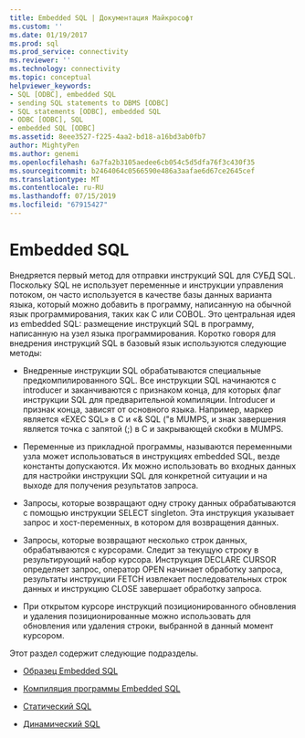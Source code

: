 ```yaml
---
title: Embedded SQL | Документация Майкрософт
ms.custom: ''
ms.date: 01/19/2017
ms.prod: sql
ms.prod_service: connectivity
ms.reviewer: ''
ms.technology: connectivity
ms.topic: conceptual
helpviewer_keywords:
- SQL [ODBC], embedded SQL
- sending SQL statements to DBMS [ODBC]
- SQL statements [ODBC], embedded SQL
- ODBC [ODBC], SQL
- embedded SQL [ODBC]
ms.assetid: 8eee3527-f225-4aa2-bd18-a16bd3ab0fb7
author: MightyPen
ms.author: genemi
ms.openlocfilehash: 6a7fa2b3105aedee6cb054c5d5dfa76f3c430f35
ms.sourcegitcommit: b2464064c0566590e486a3aafae6d67ce2645cef
ms.translationtype: MT
ms.contentlocale: ru-RU
ms.lasthandoff: 07/15/2019
ms.locfileid: "67915427"
---
```

# <a name="embedded-sql"></a>Embedded SQL
Внедряется первый метод для отправки инструкций SQL для СУБД SQL. Поскольку SQL не использует переменные и инструкции управления потоком, он часто используется в качестве базы данных варианта языка, который можно добавить в программу, написанную на обычной язык программирования, таких как C или COBOL. Это центральная идея из embedded SQL: размещение инструкций SQL в программу, написанную на узел языка программирования. Коротко говоря для внедрения инструкций SQL в базовый язык используются следующие методы:  
  
-   Внедренные инструкции SQL обрабатываются специальные предкомпилированного SQL. Все инструкции SQL начинаются с introducer и заканчиваются с признаком конца, для которых флаг инструкции SQL для предварительной компиляции. Introducer и признак конца, зависят от основного языка. Например, маркер является «EXEC SQL» в C и «& SQL ("в MUMPS, и знак завершения является точка с запятой (;) в C и закрывающей скобки в MUMPS.  
  
-   Переменные из прикладной программы, называются переменными узла может использоваться в инструкциях embedded SQL, везде константы допускаются. Их можно использовать во входных данных для настройки инструкции SQL для конкретной ситуации и на выходе для получения результатов запроса.  
  
-   Запросы, которые возвращают одну строку данных обрабатываются с помощью инструкции SELECT singleton. Эта инструкция указывает запрос и хост-переменных, в котором для возвращения данных.  
  
-   Запросы, которые возвращают несколько строк данных, обрабатываются с курсорами. Следит за текущую строку в результирующий набор курсора. Инструкция DECLARE CURSOR определяет запрос, оператор OPEN начинает обработку запроса, результаты инструкции FETCH извлекает последовательных строк данных и инструкцию CLOSE завершает обработку запроса.  
  
-   При открытом курсоре инструкций позиционированного обновления и удаления позиционированные можно использовать для обновления или удаления строки, выбранной в данный момент курсором.  
  
 Этот раздел содержит следующие подразделы.  
  
-   [Образец Embedded SQL](../../odbc/reference/embedded-sql-example.md)  
  
-   [Компиляция программы Embedded SQL](../../odbc/reference/compiling-an-embedded-sql-program.md)  
  
-   [Статический SQL](../../odbc/reference/static-sql.md)  
  
-   [Динамический SQL](../../odbc/reference/dynamic-sql.md)

